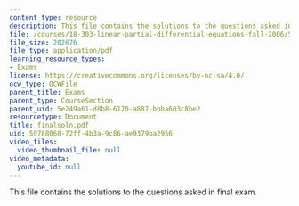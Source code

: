```yaml
---
content_type: resource
description: This file contains the solutions to the questions asked in final exam.
file: /courses/18-303-linear-partial-differential-equations-fall-2006/5978806872ff4b3a9c86ae9379ba2956_finalsoln.pdf
file_size: 202676
file_type: application/pdf
learning_resource_types:
- Exams
license: https://creativecommons.org/licenses/by-nc-sa/4.0/
ocw_type: OCWFile
parent_title: Exams
parent_type: CourseSection
parent_uid: 5e249a61-d8b8-6170-a887-bbba603c8be2
resourcetype: Document
title: finalsoln.pdf
uid: 59788068-72ff-4b3a-9c86-ae9379ba2956
video_files:
  video_thumbnail_file: null
video_metadata:
  youtube_id: null
---
```

This file contains the solutions to the questions asked in final exam.